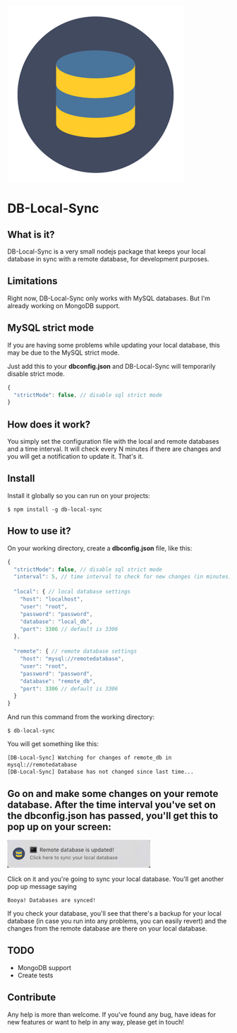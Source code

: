 ![DB-Local-Sync](https://github.com/brunopoeta/db-local-sync/raw/master/assets/img/logo.png)
# DB-Local-Sync
## What is it?
DB-Local-Sync is a very small nodejs package that keeps your local database in sync with a remote database, for development purposes.

## Limitations
Right now, DB-Local-Sync only works with MySQL databases. But I'm already working on MongoDB support.

## MySQL strict mode
If you are having some problems while updating your local database, this may be due to the MySQL strict mode.

Just add this to your **dbconfig.json** and DB-Local-Sync will temporarily disable strict mode.

```js
{
  "strictMode": false, // disable sql strict mode
}
```

## How does it work?
You simply set the configuration file with the local and remote databases and a time interval. It will check every N minutes if there are changes and you will get a notification to update it. That's it. 

## Install
Install it globally so you can run on your projects:
```
$ npm install -g db-local-sync
```

## How to use it?
On your working directory, create a **dbconfig.json** file, like this:
```js
{
  "strictMode": false, // disable sql strict mode
  "interval": 5, // time interval to check for new changes (in minutes)
  
  "local": { // local database settings
    "host": "localhost",
    "user": "root",
    "password": "password",
    "database": "local_db",
    "port": 3306 // default is 3306
  },
  
  "remote": { // remote database settings
    "host": "mysql://remotedatabase",
    "user": "root",
    "password": "password",
    "database": "remote_db",
    "port": 3306 // default is 3306
  }
}
```

And run this command from the working directory:

```
$ db-local-sync
```

You will get something like this:
```
[DB-Local-Sync] Watching for changes of remote_db in mysql://remotedatabase
[DB-Local-Sync] Database has not changed since last time...
```

Go on and make some changes on your remote database. After the time interval you've set on the **dbconfig.json** has passed, you'll get this to pop up on your screen:
-
![Screenshot](https://github.com/brunopoeta/db-local-sync/raw/master/screenshot.jpg)

Click on it and you're going to sync your local database. You'll get another pop up message saying

```
Booya! Databases are synced!
```

If you check your database, you'll see that there's a backup for your local database (in case you run into any problems, you can easily revert) and the changes from the remote database are there on your local database.

## TODO
- MongoDB support
- Create tests

## Contribute
Any help is more than welcome. If you've found any bug, have ideas for new features or want to help in any way, please get in touch!
